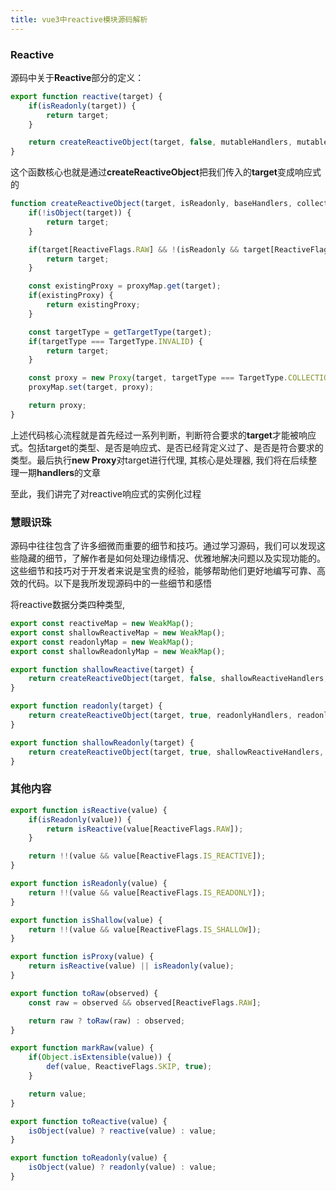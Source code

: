 ```yaml
---
title: vue3中reactive模块源码解析
---
```


### Reactive
源码中关于**Reactive**部分的定义：
```javascript
export function reactive(target) {
    if(isReadonly(target)) {
        return target;
    }

    return createReactiveObject(target, false, mutableHandlers, mutableCollectionHandlers, reactiveMap);
}
```
这个函数核心也就是通过**createReactiveObject**把我们传入的**target**变成响应式的

```javascript
function createReactiveObject(target, isReadonly, baseHandlers, collectionHandlers, proxyMap) {
    if(!isObject(target)) {
        return target;
    }

    if(target[ReactiveFlags.RAW] && !(isReadonly && target[ReactiveFlags.IS_REACTIVE])) {
        return target;
    }

    const existingProxy = proxyMap.get(target);
    if(existingProxy) {
        return existingProxy;
    }

    const targetType = getTargetType(target);
    if(targetType === TargetType.INVALID) {
        return target;
    }

    const proxy = new Proxy(target, targetType === TargetType.COLLECTION ? collectionHandlers : baseHandlers);
    proxyMap.set(target, proxy);

    return proxy;
}
```
上述代码核心流程就是首先经过一系列判断，判断符合要求的**target**才能被响应式。包括target的类型、是否是响应式、是否已经背定义过了、是否是符合要求的类型。最后执行**new Proxy**对target进行代理, 其核心是处理器, 我们将在后续整理一期**handlers**的文章

至此，我们讲完了对reactive响应式的实例化过程

### 慧眼识珠
源码中往往包含了许多细微而重要的细节和技巧。通过学习源码，我们可以发现这些隐藏的细节，了解作者是如何处理边缘情况、优雅地解决问题以及实现功能的。这些细节和技巧对于开发者来说是宝贵的经验，能够帮助他们更好地编写可靠、高效的代码。以下是我所发现源码中的一些细节和感悟

将reactive数据分类四种类型, 
```javascript
export const reactiveMap = new WeakMap();
export const shallowReactiveMap = new WeakMap();
export const readonlyMap = new WeakMap();
export const shallowReadonlyMap = new WeakMap();

export function shallowReactive(target) {
    return createReactiveObject(target, false, shallowReactiveHandlers, shallowCollectionHandlers, shallowReactiveMap);
}

export function readonly(target) {
    return createReactiveObject(target, true, readonlyHandlers, readonlyCollectionHandlers, readonlyMap);
}

export function shallowReadonly(target) {
    return createReactiveObject(target, true, shallowReactiveHandlers, shallowReadonlyCollectionHandlers, shallowReadonlyMap);
}
```

### 其他内容
```javascript
export function isReactive(value) {
    if(isReadonly(value)) {
        return isReactive(value[ReactiveFlags.RAW]);
    }

    return !!(value && value[ReactiveFlags.IS_REACTIVE]);
}

export function isReadonly(value) {
    return !!(value && value[ReactiveFlags.IS_READONLY]);
}

export function isShallow(value) {
    return !!(value && value[ReactiveFlags.IS_SHALLOW]);
}

export function isProxy(value) {
    return isReactive(value) || isReadonly(value);
}

export function toRaw(observed) {
    const raw = observed && observed[ReactiveFlags.RAW];

    return raw ? toRaw(raw) : observed;
}

export function markRaw(value) {
    if(Object.isExtensible(value)) {
        def(value, ReactiveFlags.SKIP, true);
    }

    return value;
}

export function toReactive(value) {
    isObject(value) ? reactive(value) : value;
}

export function toReadonly(value) {
    isObject(value) ? readonly(value) : value;
}

```